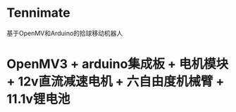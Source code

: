 # Tennimate
基于OpenMV和Arduino的拾球移动机器人

# OpenMV3 + arduino集成板 + 电机模块 + 12v直流减速电机 + 六自由度机械臂 + 11.1v锂电池
